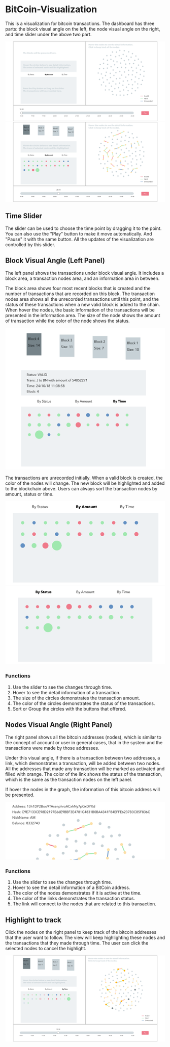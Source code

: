 # BitCoin-Visualization

This is a visualization for bitcoin transactions. The dashboard has three parts: the block visual angle on the left, the node visual angle on the right, and time slider under the above two part.

<div style="text-align:center">
    <img src="/images/mainView.png"/><img src="/images/mainViewWithNode.png"/>
</div>

## Time Slider
The slider can be used to choose the time point by dragging it to the point. You can also use the "Play" button to make it move automatically. And "Pause" it with the same button. All the updates of the visualization are controlled by this slider.  

## Block Visual Angle (Left Panel)
The left panel shows the transactions under block visual angle. It includes a block area, a transaction nodes area, and an information area in between.

The block area shows four most recent blocks that is created and the number of transactions that are recorded on this block. The transaction nodes area shows all the unrecorded transactions until this point, and the status of these transactions when a new valid block is added to the chain. When hover the nodes, the basic information of the transactions will be presented in the information area. The size of the node shows the amount of transaction while the color of the node shows the status.

<div style="text-align:center">
    <img src="/images/transNodeHover.png"/>
</div>

The transactions are unrecorded initially. When a valid block is created, the color of the nodes will change. The new block will be highlighted and added to the blockchain above. Users can always sort the transaction nodes by amount, status or time.

<div style="text-align:center">
    <img src="/images/byAmount.png"/><img src="/images/byStatus.png"/>
</div>

### Functions
1.  Use the slider to see the changes through time.
2.  Hover to see the detail information of a transaction.  
3.  The size of the circles demonstrates the transaction amount.  
4.  The color of the circles demonstrates the status of the transactions.  
5.  Sort or Group the circles with the buttons that offered.  

## Nodes Visual Angle (Right Panel)
The right panel shows all the bitcoin addresses (nodes), which is similar to the concept of account or user in general cases, that in the system and the transactions were made by those addresses.  

Under this visual angle, if there is a transaction between two addresses, a link, which demonstrates a transaction, will be added between two nodes. All the addresses that made any transaction will be marked as activated and filled with orange. The color of the link shows the status of the transaction, which is the same as the transaction nodes on the left panel.  

If hover the nodes in the graph, the information of this bitcoin address will be presented.  

<div style="text-align:center">
    <img src="/images/nodeHover.png"/>
</div>

### Functions
1.  Use the slider to see the changes through time.
2.  Hover to see the detail information of a BitCoin address.  
3.  The color of the nodes demonstrates if it is active at the time.  
4.  The color of the links demonstrates the transaction status.  
5.  The link will connect to the nodes that are related to this transaction.

## Highlight to track
Click the nodes on the right panel to keep track of the bitcoin addresses that the user want to follow. The view will keep highlighting these nodes and the transactions that they made through time. The user can click the selected nodes to cancel the highlight.

<div style="text-align:center">
    <img src="/images/highlight.png"/>
</div>
